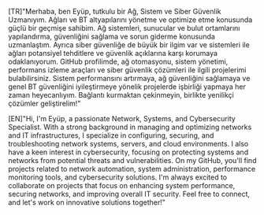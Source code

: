 [TR]"Merhaba, ben Eyüp, tutkulu bir Ağ, Sistem ve Siber Güvenlik Uzmanıyım. Ağları ve BT altyapılarını yönetme ve optimize etme konusunda güçlü bir geçmişe sahibim. Ağ sistemleri, sunucular ve bulut ortamlarını yapılandırma, güvenliğini sağlama ve sorun giderme konusunda uzmanlaştım. Ayrıca siber güvenliğe de büyük bir ilgim var ve sistemleri ile ağları potansiyel tehditlere ve güvenlik açıklarına karşı korumaya odaklanıyorum. GitHub profilimde, ağ otomasyonu, sistem yönetimi, performans izleme araçları ve siber güvenlik çözümleri ile ilgili projelerimi bulabilirsiniz. Sistem performansını artırmaya, ağ güvenliğini sağlamaya ve genel BT güvenliğini iyileştirmeye yönelik projelerde işbirliği yapmaya her zaman heyecanlıyım. Bağlantı kurmaktan çekinmeyin, birlikte yenilikçi çözümler geliştirelim!"

[EN]"Hi, I'm Eyüp, a passionate Network, Systems, and Cybersecurity Specialist. With a strong background in managing and optimizing networks and IT infrastructures, I specialize in configuring, securing, and troubleshooting network systems, servers, and cloud environments. I also have a keen interest in cybersecurity, focusing on protecting systems and networks from potential threats and vulnerabilities. On my GitHub, you'll find projects related to network automation, system administration, performance monitoring tools, and cybersecurity solutions. I'm always excited to collaborate on projects that focus on enhancing system performance, securing networks, and improving overall IT security. Feel free to connect, and let's work on innovative solutions together!"


